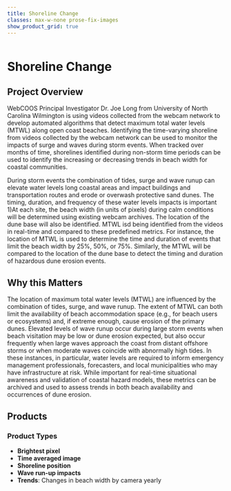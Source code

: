 ```yaml
---
title: Shoreline Change
classes: max-w-none prose-fix-images
show_product_grid: true
---
```


<div class='product-title'>
    <img class='rounded-t w-16' src='/shoreline.svg' alt='' />
    <h1>Shoreline Change</h1>
</div>

## Project Overview

WebCOOS Principal Investigator Dr. Joe Long from University of North Carolina Wilmington is using videos collected from the webcam network to develop automated algorithms that detect maximum total water levels (MTWL) along open coast beaches. Identifying the time-varying shoreline from videos collected by the webcam network can be used to monitor the impacts of surge and waves during storm events. When tracked over months of time, shorelines identified during non-storm time periods can be used to  identify the increasing or decreasing trends in beach width for coastal communities.

During storm events the combination of tides, surge and wave runup can elevate water levels long coastal areas and impact buildings and transportation routes and erode or overwash protective sand dunes. The timing, duration, and frequency of these water levels impacts is important 1)At each site, the beach width (in units of pixels) during calm conditions will be determined using existing webcam archives. The location of the dune base will also be identified. MTWL isd being identified from the videos in real-time and compared to these predefined metrics. For instance, the location of MTWL is used to determine the time and duration of events that limit the beach width by 25%, 50%, or 75%. Similarly, the MTWL will be compared to the location of the dune base to detect the timing and duration of hazardous dune erosion events.

## Why this Matters

The location of maximum total water levels (MTWL) are influenced by the combination of tides, surge, and wave runup. The extent of MTWL can both limit the availability of beach accommodation space (e.g., for beach users or ecosystems) and, if extreme enough, cause erosion of the primary dunes. Elevated levels of wave runup occur during large storm events when beach visitation may be low or dune erosion expected, but also occur frequently when large waves approach the coast from distant offshore storms or when moderate waves coincide with abnormally high tides. In these instances, in particular, water levels are required to inform emergency management professionals, forecasters, and local municipalities who may have infrastructure at risk. While important for real-time situational awareness and validation of coastal hazard models, these metrics can be archived and used to assess trends in both beach availability and occurrences of dune erosion.

## Products

### Product Types

* **Brightest pixel**
* **Time averaged image**
* **Shoreline position**
* **Wave run-up impacts**
* **Trends**: Changes in beach width by camera yearly
